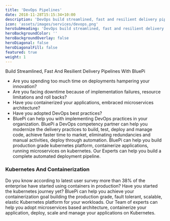 ```yaml
---
title: 'DevOps Pipelines'
date: 2018-11-28T15:15:34+10:00
description: 'DevOps build streamlined, fast and resilient delivery pipelines with bluePi'
icon: 'assets/images/services/devops.png'
heroSubHeading: 'DevOps build streamlined, fast and resilient delivery pipelines with bluePi'
heroBackgroundColor: ''
heroBackgroundOverlay: false
heroDiagonal: false
heroDiagonalFill: false
featured: true
weight: 1
---
```



Build Streamlined, Fast And Resilient Delivery Pipelines With BluePi

- Are you spending too much time on deployments hampering your innovation?
- Are you facing downtime because of implementation failures, resource limitations and roll backs?
- Have you containerized your applications, embraced microservices architecture?
- Have you adopted DevOps best practices?
- BluePi can help you with implementing DevOps practices in your organization. BluePi a DevOps competency partner can help you modernize the delivery practices to build, test, deploy and manage code, achieve faster time to market, eliminating redundancies and manual activities, deploy through automation. BluePi can help you build production grade kubernetes platform, containerize applications, running microservices on kubernetes. Our Experts can help you build a complete automated deployment pipeline.

### Kubernetes And Containerization
Do you know according to latest user survey more than 38% of the enterprise have started using containers in production? Have you started the kubernetes journey yet? BluePi can help you achieve your containerization goal building the production grade, fault tolerant, scalable, elastic Kubernetes platform for your workloads. Our Team of experts can help you adopt microservices based architecture, containerize your application, deploy, scale and manage your applications on Kubernetes.